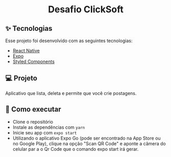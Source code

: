 <h1 align="center">
  <p>Desafio ClickSoft</p>
</h1>

## ✨ Tecnologias

Esse projeto foi desenvolvido com as seguintes tecnologias:

- [React Native](https://reactnative.dev/)
- [Expo](https://expo.io/)
- [Styled Components](https://styled-components.com/)

## 💻 Projeto

Aplicativo que lista, deleta e permite que você crie postagens.

## 🚀 Como executar

- Clone o repositório
- Instale as dependências com `yarn`
- Inicie seu app com `expo start`
- Utilizando o aplicativo Expo Go (pode ser encontrado na App Store ou no Google Play), clique na opção "Scan QR Code" e aponte a câmera do celular par a o Qr Code que o comando expo start irá gerar.
